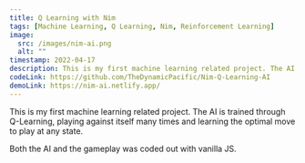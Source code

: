 ```yaml
---
title: Q Learning with Nim
tags: [Machine Learning, Q Learning, Nim, Reinforcement Learning]
image:
  src: /images/nim-ai.png
  alt: ""
timestamp: 2022-04-17
description: This is my first machine learning related project. The AI is trained through Q-Learning, playing against itself many times and learning the optimal move to play at any state.
codeLink: https://github.com/TheDynamicPacific/Nim-Q-Learning-AI
demoLink: https://nim-ai.netlify.app/
---
```


This is my first machine learning related project. The AI is trained through Q-Learning, playing against itself many times and learning the optimal move to play at any state.

Both the AI and the gameplay was coded out with vanilla JS.
